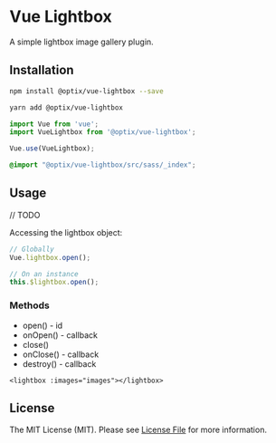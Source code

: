 # Vue Lightbox

A simple lightbox image gallery plugin.

## Installation

```bash
npm install @optix/vue-lightbox --save

yarn add @optix/vue-lightbox
```

```js
import Vue from 'vue';
import VueLightbox from '@optix/vue-lightbox';

Vue.use(VueLightbox);
```

```scss
@import "@optix/vue-lightbox/src/sass/_index";
```

## Usage

// TODO

Accessing the lightbox object:

```js
// Globally
Vue.lightbox.open();

// On an instance
this.$lightbox.open();
```

### Methods

* open() - id
* onOpen() - callback
* close()
* onClose() - callback
* destroy() - callback

```vue
<lightbox :images="images"></lightbox>
```

## License

The MIT License (MIT). Please see [License File](LICENSE.md) for more information.
